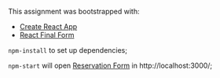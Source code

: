 This assignment was bootstrapped with: 
* [Create React App](https://github.com/facebookincubator/create-react-app) 
* [React Final Form](https://github.com/final-form/react-final-form)

`npm-install` to set up dependencies;

`npm-start` will open [Reservation Form](https://github.com/romran/reservation-form) in http://localhost:3000/;


 
 
